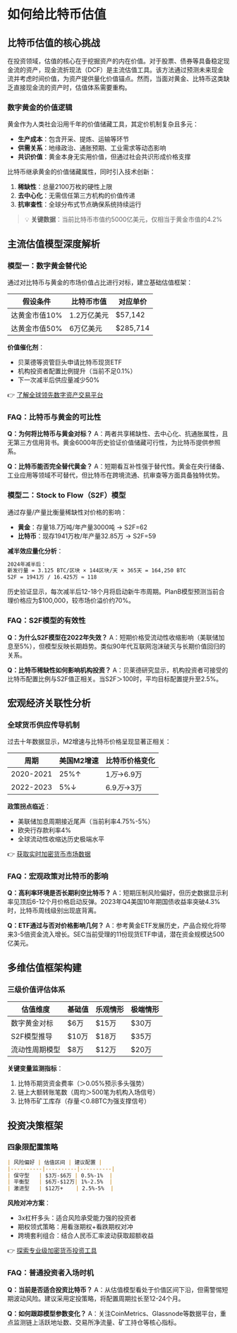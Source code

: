 # 如何给比特币估值

## 比特币估值的核心挑战

在投资领域，估值的核心在于挖掘资产的内在价值。对于股票、债券等具备稳定现金流的资产，现金流折现法（DCF）是主流估值工具。该方法通过预测未来现金流并考虑时间价值，为资产提供量化价值锚点。然而，当面对黄金、比特币这类缺乏直接现金流的资产时，估值体系需要重构。

### 数字黄金的价值逻辑
黄金作为人类社会沿用千年的价值储藏工具，其定价机制复杂且多元：
- **生产成本**：包含开采、提炼、运输等环节
- **供需关系**：地缘政治、通胀预期、工业需求等动态影响
- **共识价值**：黄金本身无实用价值，但通过社会共识形成价格支撑

比特币继承黄金的价值储藏属性，同时引入技术创新：
1. **稀缺性**：总量2100万枚的硬性上限
2. **去中心化**：无需信任第三方机构的价值传递
3. **抗审查性**：全球分布式节点确保系统持续运行

> 💡 **关键数据**：当前比特币市值约5000亿美元，仅相当于黄金市值的4.2%

## 主流估值模型深度解析

### 模型一：数字黄金替代论
通过对比特币与黄金的市场价值占比进行对标，建立基础估值框架：

| 假设条件 | 比特币市值 | 对应单价 |
|---------|-----------|---------|
| 达黄金市值10% | 1.2万亿美元 | $57,142 |
| 达黄金市值50% | 6万亿美元 | $285,714 |

**价值催化剂**：
- 贝莱德等资管巨头申请比特币现货ETF
- 机构投资者配置比例提升（当前不足0.1%）
- 下一次减半后供应量减少50%

👉 [了解全球领先数字资产交易平台](https://bit.ly/okx_welcome)

### FAQ：比特币与黄金的可比性
**Q：为何将比特币与黄金对标？**
A：两者共享稀缺性、去中心化、抗通胀属性，且无第三方信用背书。黄金6000年历史验证价值储藏可行性，为比特币提供参照系。

**Q：比特币能否完全替代黄金？**
A：短期看互补性强于替代性。黄金在央行储备、工业应用等领域不可替代，但比特币在跨境流通、抗审查等方面具备独特优势。

### 模型二：Stock to Flow（S2F）模型
通过存量/产量比衡量稀缺性对价格的影响：
- **黄金**：存量18.7万吨/年产量3000吨 → S2F=62
- **比特币**：现存1941万枚/年产量32.85万 → S2F=59

**减半效应量化分析**：
```markdown
2024年减半后：
新发行量 = 3.125 BTC/区块 × 144区块/天 × 365天 = 164,250 BTC
S2F = 1941万 / 16.425万 ≈ 118
```

历史验证显示，每次减半后12-18个月将启动新牛市周期。PlanB模型预测当前合理价格应为$100,000，较市场价溢价约70%。

### FAQ：S2F模型的有效性
**Q：为什么S2F模型在2022年失效？**
A：短期价格受流动性收缩影响（美联储加息至5%），但模型反映长期趋势。类似90年代互联网泡沫破灭与长期价值回归的关系。

**Q：比特币稀缺性如何影响机构投资？**
A：贝莱德研究显示，机构投资者可接受的比特币配置比例与S2F值正相关。当S2F＞100时，平均目标配置提升至2.5%。

## 宏观经济关联性分析

### 全球货币供应传导机制
过去十年数据显示，M2增速与比特币价格呈现显著正相关：

| 周期 | 美国M2增速 | 比特币价格变化 |
|------|------------|---------------|
| 2020-2021 | 25%↑       | $1万→$6.9万    |
| 2022-2023 | 5%↓        | $6.9万→$3万    |

**政策拐点临近**：
- 美联储加息周期接近尾声（当前利率4.75%-5%）
- 欧央行存款利率4%
- 全球流动性收缩达历史极端水平

👉 [获取实时加密货币市场数据](https://bit.ly/okx_welcome)

### FAQ：宏观政策对比特币的影响
**Q：高利率环境是否长期利空比特币？**
A：短期压制风险偏好，但历史数据显示利率见顶后6-12个月价格启动反弹。2023年Q4美国10年期国债收益率突破4.3%时，比特币周线级别出现底背离。

**Q：ETF通过与否对价格影响几何？**
A：参考黄金ETF发展历史，产品合规化将带来3-5倍资金流入增长。SEC当前受理的11份现货ETF申请，潜在资金规模达500亿美元。

## 多维估值框架构建

### 三级价值评估体系
| 估值维度 | 基础值 | 乐观情形 | 极端情形 |
|----------|--------|----------|----------|
| 数字黄金对标 | $6万   | $15万    | $30万    |
| S2F模型推导 | $10万  | $18万    | $35万    |
| 流动性周期模型 | $8万   | $12万    | $20万    |

**关键变量监测指标**：
1. 比特币期货资金费率（＞0.05%预示多头强势）
2. 链上大额转账笔数（周均＞500笔为机构入场信号）
3. 比特币矿工库存（存量＜0.8BTC为强支撑信号）

## 投资决策框架

### 四象限配置策略
```markdown
| 风险偏好 | 估值区间 | 建议配置 |
|----------|----------|----------|
| 保守型   | $3万-$6万 | 0.5%-1%  |
| 平衡型   | $6万-$12万| 1%-2.5%  |
| 激进型   | $12万+    | 2.5%-5%  |
```

**风险对冲方案**：
- 3x杠杆多头：适合风险承受能力强的投资者
- 期权领式策略：用看涨期权+看跌期权对冲
- 跨境套利组合：结合人民币汇率波动获取超额收益

👉 [探索专业级加密货币投资工具](https://bit.ly/okx_welcome)

### FAQ：普通投资者入场时机
**Q：当前是否适合投资比特币？**
A：从估值模型看处于价值区间下沿，但需警惕短期波动风险。建议采用定投策略，将配置周期拉长至12-24个月。

**Q：如何跟踪模型参数变化？**
A：关注CoinMetrics、Glassnode等数据平台，重点监测链上活跃地址数、交易所净流量、矿工持仓等核心指标。